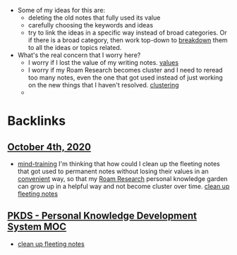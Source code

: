 - Some of my ideas for this are:
    - deleting the old notes that fully used its value
    - carefully choosing the keywords and ideas
    - try to link the ideas in a specific way instead of broad categories. Or if there is a broad category, then work top-down to [breakdown](<breakdown.md>) them to all the ideas or topics related.
- What's the real concern that I worry here?
    - I worry if I lost the value of my writing notes. [values](<values.md>)
    - I worry if my Roam Research becomes cluster and I need to reread too many notes, even the one that got used instead of just working on the new things that I haven't resolved. [clustering](<clustering.md>)
    - 

# Backlinks
## [October 4th, 2020](<October 4th, 2020.md>)
-  [mind-training](<mind-training.md>) I'm thinking that how could I clean up the fleeting notes that got used to permanent notes without losing their values in an [convenient](<convenient.md>) way, so that my [Roam Research](<Roam Research.md>) personal knowledge garden can grow up in a helpful way and not become cluster over time. [clean up fleeting notes](<clean up fleeting notes.md>)

## [PKDS - Personal Knowledge Development System MOC](<PKDS - Personal Knowledge Development System MOC.md>)
- [clean up fleeting notes](<clean up fleeting notes.md>)

